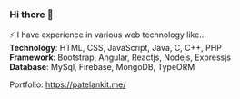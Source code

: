 ### Hi there 👋
⚡ I have experience in various web technology like...  
    **Technology**: HTML, CSS, JavaScript, Java, C, C++, PHP  
    **Framework**: Bootstrap, Angular, Reactjs, Nodejs, Expressjs  
    **Database**: MySql, Firebase, MongoDB, TypeORM  

Portfolio:
https://patelankit.me/



<!--
**AnkitPatel1999/AnkitPatel1999** is a ✨ _special_ ✨ repository because its `README.md` (this file) appears on your GitHub profile.

Here are some ideas to get you started:

- 🔭 I’m currently working on ...
- 🌱 I’m currently learning ...
- 👯 I’m looking to collaborate on ...
- 🤔 I’m looking for help with ...
- 💬 Ask me about ...
- 📫 How to reach me: ...
- 😄 Pronouns: ...
- ⚡ Fun fact: ...
-->
